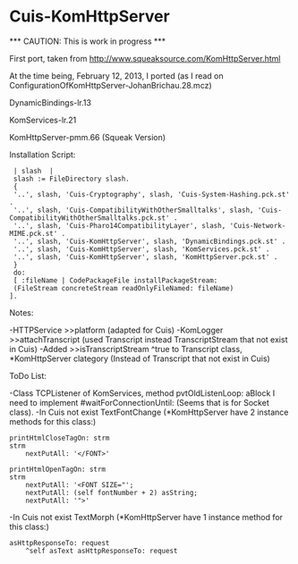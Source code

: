 Cuis-KomHttpServer
==================

*** CAUTION: This is work in progress ***

First port, taken from http://www.squeaksource.com/KomHttpServer.html

At the time being, February 12, 2013, I ported (as I read on ConfigurationOfKomHttpServer-JohanBrichau.28.mcz)

DynamicBindings-lr.13

KomServices-lr.21

KomHttpServer-pmm.66 (Squeak Version)

Installation Script:

     | slash  |
     slash := FileDirectory slash.
     {
     '..', slash, 'Cuis-Cryptography', slash, 'Cuis-System-Hashing.pck.st' .
     '..', slash, 'Cuis-CompatibilityWithOtherSmalltalks', slash, 'Cuis-CompatibilityWithOtherSmalltalks.pck.st' .
     '..', slash, 'Cuis-Pharo14CompatibilityLayer', slash, 'Cuis-Network-MIME.pck.st' .
     '..', slash, 'Cuis-KomHttpServer', slash, 'DynamicBindings.pck.st' .
     '..', slash, 'Cuis-KomHttpServer', slash, 'KomServices.pck.st' .
     '..', slash, 'Cuis-KomHttpServer', slash, 'KomHttpServer.pck.st' .
     }
     do:
     [ :fileName | CodePackageFile installPackageStream:
     (FileStream concreteStream readOnlyFileNamed: fileName)
    ].


Notes:

-HTTPService >>platform (adapted for Cuis)
-KomLogger >>attachTranscript (used Transcript instead TranscriptStream that not exist in Cuis)
-Added >>isTranscriptStream 
		^true
		to Transcript class, *KomHttpServer clategory (Instead of Transcript that not exist in Cuis)


ToDo List:

-Class TCPListener of KomServices, method pvtOldListenLoop: aBlock I need to implement #waitForConnectionUntil: (Seems that is for Socket class).
-In Cuis not exist TextFontChange (*KomHttpServer have 2 instance methods for this class:)
	
    printHtmlCloseTagOn: strm
    strm
        nextPutAll: '</FONT>'

    printHtmlOpenTagOn: strm
    strm
        nextPutAll: '<FONT SIZE="';
        nextPutAll: (self fontNumber + 2) asString;
        nextPutAll: '">'

-In Cuis not exist TextMorph (*KomHttpServer have 1 instance method for this class:)

    asHttpResponseTo: request
        ^self asText asHttpResponseTo: request
 